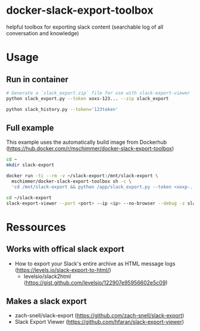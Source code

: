 # docker-slack-export-toolbox
helpful toolbox for exporting slack content (searchable log of all conversation and knowledge)

# Usage

## Run in container
```bash
# Generate a `slack_export.zip` file for use with slack-export-viewer
python slack_export.py --token xoxs-123... --zip slack_export
```

```bash
python slack_history.py --token='123token'
```

## Full example

This example uses the automatically build image from Dockerhub (https://hub.docker.com/r/mschimmer/docker-slack-export-toolbox)

```bash
cd ~
mkdir slack-export

docker run -ti --rm -v ~/slack-export:/mnt/slack-export \
  mschimmer/docker-slack-export-toolbox sh -c \ 
  'cd /mnt/slack-export && python /app/slack_export.py --token <xoxp-...> --zip slack_export'

cd ~/slack-export
slack-export-viewer --port <port> --ip <ip> --no-browser --debug -z slack_export.zip
```

# Ressources

## Works with offical slack export
* How to export your Slack's entire archive as HTML message logs (https://levels.io/slack-export-to-html/)
  * levelsio/slack2html (https://gist.github.com/levelsio/122907e95956602e5c09)
  
## Makes a slack export
* zach-snell/slack-export (https://github.com/zach-snell/slack-export)
* Slack Export Viewer (https://github.com/hfaran/slack-export-viewer)
